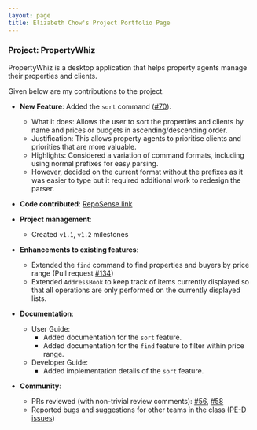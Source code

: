 ```yaml
---
layout: page
title: Elizabeth Chow's Project Portfolio Page
---
```


### Project: PropertyWhiz

PropertyWhiz is a desktop application that helps property agents manage their properties and clients.

Given below are my contributions to the project.

* **New Feature**: Added the `sort` command ([\#70](https://github.com/AY2122S1-CS2103T-W11-4/tp/pull/70)).
  * What it does: Allows the user to sort the properties and clients by name and prices or budgets in ascending/descending order.
  * Justification: This allows property agents to prioritise clients and priorities that are more valuable.
  * Highlights: Considered a variation of command formats, including using normal prefixes for easy parsing.
  * However, decided on the current format without the prefixes as it was easier to type but it required additional work to redesign the parser.

* **Code contributed**: [RepoSense link](https://nus-cs2103-ay2122s1.github.io/tp-dashboard/?search=lizchow&sort=groupTitle&sortWithin=title&timeframe=commit&mergegroup=&groupSelect=groupByRepos&breakdown=true&checkedFileTypes=docs~functional-code~test-code~other&since=2021-09-17&tabOpen=true&tabType=authorship&tabAuthor=lizchow&tabRepo=AY2122S1-CS2103T-W11-4%2Ftp%5Bmaster%5D&authorshipIsMergeGroup=false&authorshipFileTypes=docs~functional-code~test-code&authorshipIsBinaryFileTypeChecked=false)

* **Project management**:
  * Created `v1.1`, `v1.2` milestones

* **Enhancements to existing features**:
  * Extended the `find` command to find properties and buyers by price range (Pull request [\#134](https://github.com/AY2122S1-CS2103T-W11-4/tp/pull/134))
  * Extended `AddressBook` to keep track of items currently displayed so that all operations are only performed on the currently displayed lists.

* **Documentation**:
  * User Guide:
    * Added documentation for the `sort` feature.
    * Added documentation for the `find` feature to filter within price range.
  * Developer Guide:
    * Added implementation details of the `sort` feature.

* **Community**:
  * PRs reviewed (with non-trivial review comments): [\#56](https://github.com/AY2122S1-CS2103T-W11-4/tp/pull/56), [\#58](https://github.com/AY2122S1-CS2103T-W11-4/tp/pull/58)
  * Reported bugs and suggestions for other teams in the class ([PE-D issues](https://github.com/lizchow/ped/issues))
  

